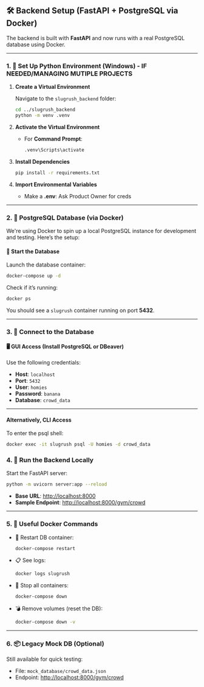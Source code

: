 ## 🛠️ Backend Setup (FastAPI + PostgreSQL via Docker)

The backend is built with **FastAPI** and now runs with a real PostgreSQL database using Docker.

---

### 1. 🐍 Set Up Python Environment (Windows) - IF NEEDED/MANAGING MUTIPLE PROJECTS

1. **Create a Virtual Environment**

   Navigate to the `slugrush_backend` folder:

   ```bash
   cd ../slugrush_backend
   python -m venv .venv
   ```

2. **Activate the Virtual Environment**

   - For **Command Prompt**:

     ```bash
     .venv\Scripts\activate
     ```

3. **Install Dependencies**

    ```bash
    pip install -r requirements.txt
    ```

4. **Import Environmental Variables**
    - Make a **.env**:
      Ask Product Owner for creds
---

### 2. 🐘 PostgreSQL Database (via Docker)

We're using Docker to spin up a local PostgreSQL instance for development and testing. Here’s the setup:

#### 🚀 Start the Database

Launch the database container:

```bash
docker-compose up -d
```

Check if it’s running:

```bash
docker ps
```

You should see a `slugrush` container running on port **5432**.

---

### 3. 🔌 Connect to the Database

#### 🖥️ GUI Access (Install PostgreSQL or DBeaver)

Use the following credentials:

- **Host**: `localhost`
- **Port**: `5432`
- **User**: `homies`
- **Password**: `banana`
- **Database**: `crowd_data`

---

#### Alternatively, CLI Access

To enter the psql shell:

```bash
docker exec -it slugrush psql -U homies -d crowd_data
```

### 4. 🚀 Run the Backend Locally

Start the FastAPI server:

```bash
python -m uvicorn server:app --reload
```

- **Base URL**: [http://localhost:8000](http://localhost:8000)
- **Sample Endpoint**: [http://localhost:8000/gym/crowd](http://localhost:8000/gym/crowd)

---

### 5. 🐳 Useful Docker Commands

- 🔄 Restart DB container:

  ```bash
  docker-compose restart
  ```

- 📋 See logs:

  ```bash
  docker logs slugrush
  ```

- 🛑 Stop all containers:

  ```bash
  docker-compose down
  ```

- 💣 Remove volumes (reset the DB):

  ```bash
  docker-compose down -v
  ```

---

### 6. 📦 Legacy Mock DB (Optional)

Still available for quick testing:

- File: `mock_database/crowd_data.json`
- Endpoint: [http://localhost:8000/gym/crowd](http://localhost:8000/gym/crowd)
```